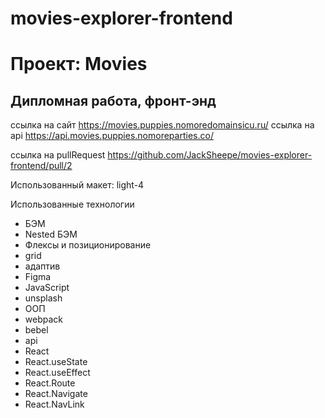 # movies-explorer-frontend

# Проект: Movies

## Дипломная работа, фронт-энд

ссылка на сайт https://movies.puppies.nomoredomainsicu.ru/
ссылка на api https://api.movies.puppies.nomoreparties.co/

ссылка на pullRequest https://github.com/JackSheepe/movies-explorer-frontend/pull/2

Использованный макет: light-4

Использованные технологии

- БЭМ
- Nested БЭМ
- Флексы и позиционирование
- grid
- адаптив
- Figma
- JavaScript
- unsplash
- ООП
- webpack
- bebel
- api
- React
- React.useState
- React.useEffect
- React.Route
- React.Navigate
- React.NavLink
